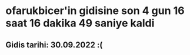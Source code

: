 # ofarukbicer'in gidisine son 4 gun 16 saat 16 dakika 49 saniye kaldi

## Gidis tarihi: 30.09.2022 :(